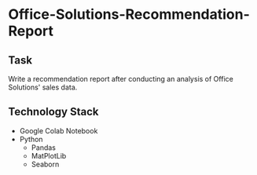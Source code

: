 # Office-Solutions-Recommendation-Report

## Task
Write a recommendation report after conducting an analysis of Office Solutions' sales data.

## Technology Stack
- Google Colab Notebook
- Python
  - Pandas
  - MatPlotLib
  - Seaborn
